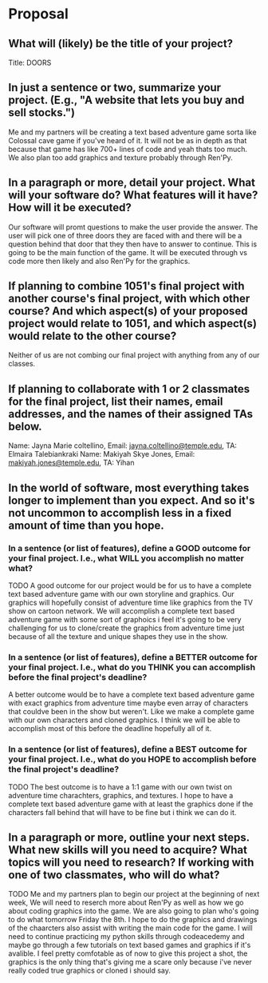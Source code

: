 # Proposal

## What will (likely) be the title of your project?

Title: DOORS

## In just a sentence or two, summarize your project. (E.g., "A website that lets you buy and sell stocks.")

Me and my partners will be creating a text based adventure game sorta like Colossal cave game if you've heard of it. It will not be as in depth as that because that game has like 700+ lines of code and yeah thats too much. We also plan too add graphics and texture probably through Ren'Py.

## In a paragraph or more, detail your project. What will your software do? What features will it have? How will it be executed?

  Our software will promt questions to make the user provide the answer. The user will pick one of three doors they are faced with and there will be a question behind that door that they then have to answer to continue. This is going to be the main function of the game. It will be executed through vs code more then likely and also Ren'Py for the graphics. 

## If planning to combine 1051's final project with another course's final project, with which other course? And which aspect(s) of your proposed project would relate to 1051, and which aspect(s) would relate to the other course?

Neither of us are not combing our final project with anything from any of our classes.

## If planning to collaborate with 1 or 2 classmates for the final project, list their names, email addresses, and the names of their assigned TAs below.

  Name: Jayna Marie coltellino, Email: jayna.coltellino@temple.edu, TA: Elmaira Talebiankraki     Name: Makiyah Skye Jones, Email: makiyah.jones@temple.edu,  TA: Yihan

## In the world of software, most everything takes longer to implement than you expect. And so it's not uncommon to accomplish less in a fixed amount of time than you hope.

### In a sentence (or list of features), define a GOOD outcome for your final project. I.e., what WILL you accomplish no matter what?

TODO      A good outcome for our project would be for us to have a complete text based adventure game with our own storyline and graphics. Our graphics will hopefully consist of adventure time like graphics from the TV show on cartoon network. We will accomplish a complete text based adventure game with some sort of graphoics i feel it's going to be very challenging for us to clone/create the graphics from adventure time just because of all the texture and unique shapes they use in the show. 

### In a sentence (or list of features), define a BETTER outcome for your final project. I.e., what do you THINK you can accomplish before the final project's deadline?

   A better outcome would be to have a complete text based adventure game with exact graphics from adventure time maybe even array of characters that couldve been in the show but weren't. Like we make a complete game with our own characters and cloned graphics. I think we will be able to accomplish most of this before the deadline hopefully all of it.

### In a sentence (or list of features), define a BEST outcome for your final project. I.e., what do you HOPE to accomplish before the final project's deadline?

TODO         The best outcome is to have a 1:1 game with our own twist on adventure time charachters, graphics, and textures. I hope to have a complete text based adventure game with at least the graphics done if the characters fall behind that will have to be fine but i think we can do it.

## In a paragraph or more, outline your next steps. What new skills will you need to acquire? What topics will you need to research? If working with one of two classmates, who will do what? 

TODO      Me and my partners plan to begin our project at the beginning of next week, We will need to reserch more about Ren'Py as well as how we go about coding graphics into the game. We are also going to plan who's going to do what tomorrow Friday the 8th. I hope to do the graphics and drawings of the chaarcters also assist with writing the main code for the game. I will need to continue practicing my python skills through codeacedemy and maybe go through a few tutorials on text based games and graphics if it's avalible. I feel pretty comfotable as of now to give this project a shot, the graphics is the only thing that's giving me a scare only because i've never really coded true graphics or cloned i should say.
